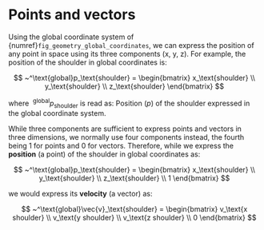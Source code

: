 # Points and vectors

Using the global coordinate system of {numref}`fig_geometry_global_coordinates`, we can express the position of any point in space using its three components (x, y, z). For example, the position of the shoulder in global coordinates is:

$$
~^\text{global}p_\text{shoulder} = \begin{bmatrix}
x_\text{shoulder} \\
y_\text{shoulder} \\
z_\text{shoulder}
\end{bmatrix}
$$

where $~^\text{global}p_\text{shoulder}$ is read as: Position ($p$) of the shoulder expressed in the global coordinate system.

While three components are sufficient to express points and vectors in three dimensions, we normally use four components instead, the fourth being 1 for points and 0 for vectors. Therefore, while we express the **position** (a point) of the shoulder in global coordinates as:

$$
~^\text{global}p_\text{shoulder} = \begin{bmatrix}
x_\text{shoulder} \\
y_\text{shoulder} \\
z_\text{shoulder} \\ 1
\end{bmatrix}
$$

we would express its **velocity** (a vector) as:

$$
~^\text{global}\vec{v}_\text{shoulder} = \begin{bmatrix}
v_\text{x shoulder} \\
v_\text{y shoulder} \\
v_\text{z shoulder} \\ 0
\end{bmatrix}
$$
